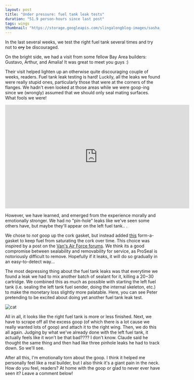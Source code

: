 ```yaml
---
layout: post
title: "Under pressure: fuel tank leak tests"
duration: "51.9 person-hours since last post"
tags: wings
thumbnail: "https://storage.googleapis.com/slingalongblog-images/sasha_exhausted_crop.jpg"
---
```


In the last several weeks, we test the right fuel tank several times and try not to ~~cry~~ be discouraged.

On the bright side, we had a visit from some fellow Bay Area builders: Gustavo, Arthur, and Amalia! It was great to meet you guys :)

Their visit helped lighten up an otherwise quite discouraging couple of weeks, readers. Fuel tank leak testing is hard! Luckily, all the leaks we found were really stupid ones, particularly those that were at the corners of the flanges. We hadn't even looked at those areas while we were goop-ing since we (wrongly) assumed that we should only seal mating surfaces. What fools we were! 

<iframe width="598" height="336" src="https://www.youtube.com/embed/S4GJBACn914" frameborder="0" allow="accelerometer; autoplay; encrypted-media; gyroscope; picture-in-picture" allowfullscreen></iframe>

However, we have learned, and emerged from the experience morally and emotionally stronger. We had no "pin-hole" leaks like we've seen some others have, but maybe they'll appear on the left fuel tank..
.

We chose to *not* goop up the cork gasket, but instead added [this](https://smile.amazon.com/Permatex-80019-Aviation-Gasket-Sealant/dp/B000HBM3QQ/ref=sr_1_2?dchild=1&keywords=form-a-gasket&qid=1601962632&sr=8-2) form-a-gasket to keep fuel from saturating the cork over time. This choice was inspired by a post on the [Van's Air Force forums](https://vansairforce.com/community/showthread.php?t=25010). We think its a good compromise between sealability and removability for service, as ProSeal is notoriously difficult to remove. Hopefully if it leaks, it will do so gradually in an easy-to-detect way...

The most depressing thing about the fuel tank leaks was that everytime we found a leak we had to mix another batch of sealant for it, killing a $20-$30 cartridge. We combined this as much as possible with starting the left fuel tank (i.e. sealing the left tank fuel sender, doing the internal skeleton, etc.) to make the monetary loss slightly more palatable. Here, you can see Peter pretending to be excited about doing yet another fuel tank leak test.

![cat](https://storage.googleapis.com/slingalongblog-images/20200927_143243.jpg)

All in all, it looks like the right fuel tank is more or less finished. Next, we have to scrape off all the excess goop (of which there is a lot cause we really wanted lots of goop) and attach it to the right wing. Then, we do this all again. Judging by what we've already done with the left fuel tank, it actually feels like it won't be that bad???? I don't know. Claude said he thought the same thing and then had like three pinhole leaks he had to track down. So we'll see. 

After all this, I'm emotionally torn about the goop. I think it helped me personally feel like a real builder, but I also think it's a giant pain in the neck. How do you feel, readers? At home with the goop or glad to never ever have seen it? Leave a comment below!
